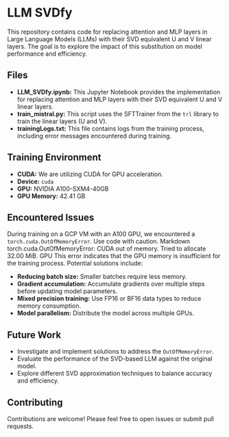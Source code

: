 # LLM SVDfy

This repository contains code for replacing attention and MLP layers in Large Language Models (LLMs) with their SVD equivalent U and V linear layers. The goal is to explore the impact of this substitution on model performance and efficiency.

## Files

* **LLM_SVDfy.ipynb:** This Jupyter Notebook provides the implementation for replacing attention and MLP layers with their SVD equivalent U and V linear layers. 
* **train_mistral.py:** This script uses the SFTTrainer from the `trl` library to train the linear layers (U and V).
* **trainingLogs.txt:** This file contains logs from the training process, including error messages encountered during training.

## Training Environment

* **CUDA:** We are utilizing CUDA for GPU acceleration.
* **Device:** `cuda`
* **GPU:** NVIDIA A100-SXM4-40GB
* **GPU Memory:** 42.41 GB

## Encountered Issues

During training on a GCP VM with an A100 GPU, we encountered a `torch.cuda.OutOfMemoryError`.
Use code with caution.
Markdown
torch.cuda.OutOfMemoryError: CUDA out of memory. Tried to allocate 32.00 MiB. GPU
This error indicates that the GPU memory is insufficient for the training process. Potential solutions include:

* **Reducing batch size:** Smaller batches require less memory.
* **Gradient accumulation:** Accumulate gradients over multiple steps before updating model parameters.
* **Mixed precision training:** Use FP16 or BF16 data types to reduce memory consumption.
* **Model parallelism:** Distribute the model across multiple GPUs.

## Future Work

* Investigate and implement solutions to address the `OutOfMemoryError`.
* Evaluate the performance of the SVD-based LLM against the original model.
* Explore different SVD approximation techniques to balance accuracy and efficiency.

## Contributing

Contributions are welcome! Please feel free to open issues or submit pull requests.
